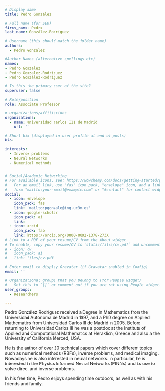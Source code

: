 ```yaml
---
# Display name
title: Pedro González

# Full name (for SEO)
first_name: Pedro
last_name: González-Rodríguez

# Username (this should match the folder name)
authors:
  - Pedro Gonzalez

#Author Names (alternative spellings etc)
names:
- Pedro Gonzalez
- Pedro Gonzalez-Rodríguez 
- Pedro González-Rodríguez

# Is this the primary user of the site?
superuser: false

# Role/position
role: Associate Professor

# Organizations/Affiliations
organizations:
  - name: Universidad Carlos III de Madrid
    url: ''

# Short bio (displayed in user profile at end of posts)
bio: 

interests:
  - Inverse problems
  - Neural Networks
  - Numerical methods


# Social/Academic Networking
# For available icons, see: https://wowchemy.com/docs/getting-started/page-builder/#icons
#   For an email link, use "fas" icon pack, "envelope" icon, and a link in the
#   form "mailto:your-email@example.com" or "#contact" for contact widget.
social:
  - icon: envelope
    icon_pack: fas
    link: 'mailto:pgonzale@ing.uc3m.es'
  - icon: google-scholar
    icon_pack: ai
    link: 
  - icon: orcid
    icon_pack: fab
    link: https://orcid.org/0000-0002-1378-273X
# Link to a PDF of your resume/CV from the About widget.
# To enable, copy your resume/CV to `static/files/cv.pdf` and uncomment the lines below.
# - icon: cv
#   icon_pack: ai
#   link: files/cv.pdf

# Enter email to display Gravatar (if Gravatar enabled in Config)
email: ''

# Organizational groups that you belong to (for People widget)
#   Set this to `[]` or comment out if you are not using People widget.
user_groups:
  - Researchers

---
```


Pedro González Rodríguez received a Degree in Mathematics from the Universidad Autónoma de Madrid in 1997, and a PhD degree on Applied Mathematics from Universidad Carlos III de Madrid in 2005. Before returning to Universidad Carlos III he was a postdoc at the Institute of Applied and Computational Mathematics at Heraklion, Greece and also a the University of California Merced, USA.

He is the author of over 20 technical papers which cover different topics such as numerical methods (RBFs), inverse problems, and medical imaging. Nowadays he is also interested in neural networks. In particular, he is interested in the Physics Informed Neural Networks (PINNs) and its use to solve direct and inverse problems.

In his free time, Pedro enjoys spending time outdoors, as well as with his friends and family.